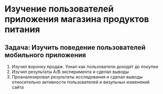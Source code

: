 # Изучение пользователей приложения магазина продуктов питания
## Задача: Изучить поведение пользователей мобильного приложения 
1. Изучил воронку продаж. Узнал как пользователи доходят до покупки
2. Изучил результаты А/В эксперимента и сделал выводы
3. Проанализировал результаты исследования и сделал выводы относительно активности пользователей и визульных изменений сайта

